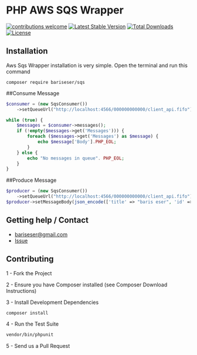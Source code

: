 # PHP AWS SQS Wrapper

[![contributions welcome](https://img.shields.io/badge/contributions-welcome-brightgreen.svg?style=flat)](https://github.com/bariseser/aws_sqs/issues)
[![Latest Stable Version](https://poser.pugx.org/bariseser/sqs/v/stable)](https://packagist.org/packages/bariseser/sqs)
[![Total Downloads](https://poser.pugx.org/bariseser/sqs/downloads)](https://packagist.org/packages/bariseser/sqs)
[![License](https://poser.pugx.org/bariseser/sqs/license)](https://packagist.org/packages/bariseser/sqs)

## Installation

Aws Sqs Wrapper installation is very simple. Open the terminal and run this command

`composer require bariseser/sqs`

##Consume Message
```php
$consumer = (new SqsConsumer())
    ->setQueueUrl("http://localhost:4566/000000000000/client_api.fifo");

while (true) {
    $messages = $consumer->messages();
    if (!empty($messages->get('Messages'))) {
        foreach ($messages->get('Messages') as $message) {
            echo $message['Body'].PHP_EOL;
        }
    } else {
        echo "No messages in queue". PHP_EOL;
    }
}
```

##Produce Message
```php
$producer = (new SqsConsumer())
    ->setQueueUrl("http://localhost:4566/000000000000/client_api.fifo");
$producer->setMessageBody(json_encode(['title' => "baris eser", 'id' => 12345]))->publish();
```

Getting help / Contact
---
* bariseser@gmail.com
* [Issue](https://github.com/bariseser/php-password-hash/issues)

Contributing
---
1 - Fork the Project

2 - Ensure you have Composer installed (see Composer Download Instructions)

3 - Install Development Dependencies

```bash
composer install
```

4 - Run the Test Suite
```bash
vendor/bin/phpunit
```

5 - Send us a Pull Request